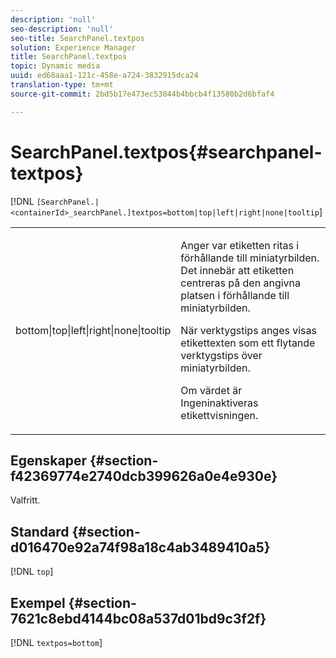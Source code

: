 ```yaml
---
description: 'null'
seo-description: 'null'
seo-title: SearchPanel.textpos
solution: Experience Manager
title: SearchPanel.textpos
topic: Dynamic media
uuid: ed68aaa1-121c-458e-a724-3832915dca24
translation-type: tm+mt
source-git-commit: 2bd5b17e473ec53844b4bbcb4f13580b2d6bfaf4

---
```



# SearchPanel.textpos{#searchpanel-textpos}

[!DNL `[SearchPanel.|<containerId>_searchPanel.]textpos=bottom|top|left|right|none|tooltip`]

<table id="table_2B109D2F91E64B5382B31921C3780FA5"> 
 <tbody> 
  <tr> 
   <td colname="col1"> <p><span class="codeph"> bottom|top|left|right|none|tooltip</span> </p> </td> 
   <td colname="col2"> <p> Anger var etiketten ritas i förhållande till miniatyrbilden. Det innebär att etiketten centreras på den angivna platsen i förhållande till miniatyrbilden. </p> <p>När <span class="codeph"> verktygstips</span> anges visas etikettexten som ett flytande verktygstips över miniatyrbilden. </p> <p>Om värdet är <span class="codeph"> Ingen</span>inaktiveras etikettvisningen. </p> </td> 
  </tr> 
 </tbody> 
</table>

## Egenskaper {#section-f42369774e2740dcb399626a0e4e930e}

Valfritt.

## Standard {#section-d016470e92a74f98a18c4ab3489410a5}

[!DNL `top`]

## Exempel {#section-7621c8ebd4144bc08a537d01bd9c3f2f}

[!DNL `textpos=bottom`]
